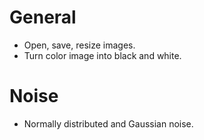 # General
- Open, save, resize images.
- Turn color image into black and white.

# Noise
- Normally distributed and Gaussian noise.
